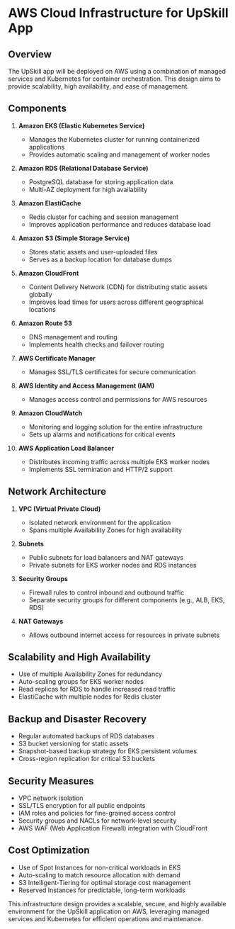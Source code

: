 # AWS Cloud Infrastructure for UpSkill App

## Overview
The UpSkill app will be deployed on AWS using a combination of managed services and Kubernetes for container orchestration. This design aims to provide scalability, high availability, and ease of management.

## Components

1. **Amazon EKS (Elastic Kubernetes Service)**
   - Manages the Kubernetes cluster for running containerized applications
   - Provides automatic scaling and management of worker nodes

2. **Amazon RDS (Relational Database Service)**
   - PostgreSQL database for storing application data
   - Multi-AZ deployment for high availability

3. **Amazon ElastiCache**
   - Redis cluster for caching and session management
   - Improves application performance and reduces database load

4. **Amazon S3 (Simple Storage Service)**
   - Stores static assets and user-uploaded files
   - Serves as a backup location for database dumps

5. **Amazon CloudFront**
   - Content Delivery Network (CDN) for distributing static assets globally
   - Improves load times for users across different geographical locations

6. **Amazon Route 53**
   - DNS management and routing
   - Implements health checks and failover routing

7. **AWS Certificate Manager**
   - Manages SSL/TLS certificates for secure communication

8. **AWS Identity and Access Management (IAM)**
   - Manages access control and permissions for AWS resources

9. **Amazon CloudWatch**
   - Monitoring and logging solution for the entire infrastructure
   - Sets up alarms and notifications for critical events

10. **AWS Application Load Balancer**
    - Distributes incoming traffic across multiple EKS worker nodes
    - Implements SSL termination and HTTP/2 support

## Network Architecture

1. **VPC (Virtual Private Cloud)**
   - Isolated network environment for the application
   - Spans multiple Availability Zones for high availability

2. **Subnets**
   - Public subnets for load balancers and NAT gateways
   - Private subnets for EKS worker nodes and RDS instances

3. **Security Groups**
   - Firewall rules to control inbound and outbound traffic
   - Separate security groups for different components (e.g., ALB, EKS, RDS)

4. **NAT Gateways**
   - Allows outbound internet access for resources in private subnets

## Scalability and High Availability

- Use of multiple Availability Zones for redundancy
- Auto-scaling groups for EKS worker nodes
- Read replicas for RDS to handle increased read traffic
- ElastiCache with multiple nodes for Redis cluster

## Backup and Disaster Recovery

- Regular automated backups of RDS databases
- S3 bucket versioning for static assets
- Snapshot-based backup strategy for EKS persistent volumes
- Cross-region replication for critical S3 buckets

## Security Measures

- VPC network isolation
- SSL/TLS encryption for all public endpoints
- IAM roles and policies for fine-grained access control
- Security groups and NACLs for network-level security
- AWS WAF (Web Application Firewall) integration with CloudFront

## Cost Optimization

- Use of Spot Instances for non-critical workloads in EKS
- Auto-scaling to match resource allocation with demand
- S3 Intelligent-Tiering for optimal storage cost management
- Reserved Instances for predictable, long-term workloads

This infrastructure design provides a scalable, secure, and highly available environment for the UpSkill application on AWS, leveraging managed services and Kubernetes for efficient operations and maintenance.
